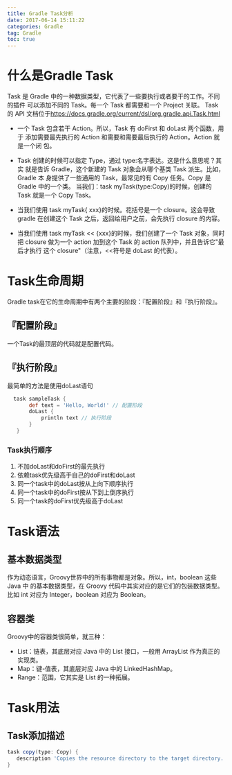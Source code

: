 ```yaml
---
title: Gradle Task分析
date: 2017-06-14 15:11:22
categories: Gradle
tag: Gradle
toc: true
---
```


# 什么是Gradle Task

Task 是 Gradle 中的一种数据类型，它代表了一些要执行或者要干的工作。不同的插件 可以添加不同的 Task。每一个 Task 都需要和一个 Project 关联。 Task 的 API 文档位于<https://docs.gradle.org/current/dsl/org.gradle.api.Task.html>

- 一个 Task 包含若干 Action。所以，Task 有 doFirst 和 doLast 两个函数，用于 添加需要最先执行的 Action 和需要和需要最后执行的 Action。Action 就是一个闭 包。

- Task 创建的时候可以指定 Type，通过 type:名字表达。这是什么意思呢？其实 就是告诉 Gradle，这个新建的 Task 对象会从哪个基类 Task 派生。比如，Gradle 本 身提供了一些通用的 Task，最常见的有 Copy 任务。Copy 是 Gradle 中的一个类。 当我们：task myTask(type:Copy)的时候，创建的 Task 就是一个 Copy Task。

- 当我们使用 task myTask{ xxx}的时候。花括号是一个 closure。这会导致 gradle 在创建这个 Task 之后，返回给用户之前，会先执行 closure 的内容。

- 当我们使用 task myTask << {xxx}的时候，我们创建了一个 Task 对象，同时把 closure 做为一个 action 加到这个 Task 的 action 队列中，并且告诉它"最后才执行 这个 closure"（注意，<<符号是 doLast 的代表）。

# Task生命周期

Gradle task在它的生命周期中有两个主要的阶段：『配置阶段』和『执行阶段』。

## 『配置阶段』

一个Task的最顶层的代码就是配置代码。

## 『执行阶段』

最简单的方法是使用doLast语句

```groovy
  task sampleTask {
       def text = 'Hello, World!' // 配置阶段
       doLast {
           println text // 执行阶段
       }
   }
```

### Task执行顺序

  1. 不加doLast和doFirst的最先执行
  2. 依赖task优先级高于自己的doFirst和doLast
  3. 同一个task中的doLast按从上向下顺序执行
  4. 同一个task中的doFirst按从下到上倒序执行
  5. 同一个task的doFirst优先级高于doLast

# Task语法

## 基本数据类型

作为动态语言，Groovy世界中的所有事物都是对象。所以，int，boolean 这些 Java 中 的基本数据类型，在 Groovy 代码中其实对应的是它们的包装数据类型。比如 int 对应为 Integer，boolean 对应为 Boolean。

## 容器类

Groovy中的容器类很简单，就三种：

- List：链表，其底层对应 Java 中的 List 接口，一般用 ArrayList 作为真正的实现类。
- Map：键-值表，其底层对应 Java 中的 LinkedHashMap。
- Range：范围，它其实是 List 的一种拓展。

# Task用法

## Task添加描述

```groovy
task copy(type: Copy) {
   description 'Copies the resource directory to the target directory.'
}
```

